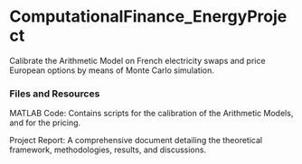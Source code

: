 # ComputationalFinance_EnergyProject
Calibrate the Arithmetic Model on French electricity swaps and price European options by means of  Monte Carlo simulation.

### Files and Resources
MATLAB Code: Contains scripts for the calibration of the Arithmetic Models, and for the pricing.

Project Report: A comprehensive document detailing the theoretical framework, methodologies, results, and discussions.
